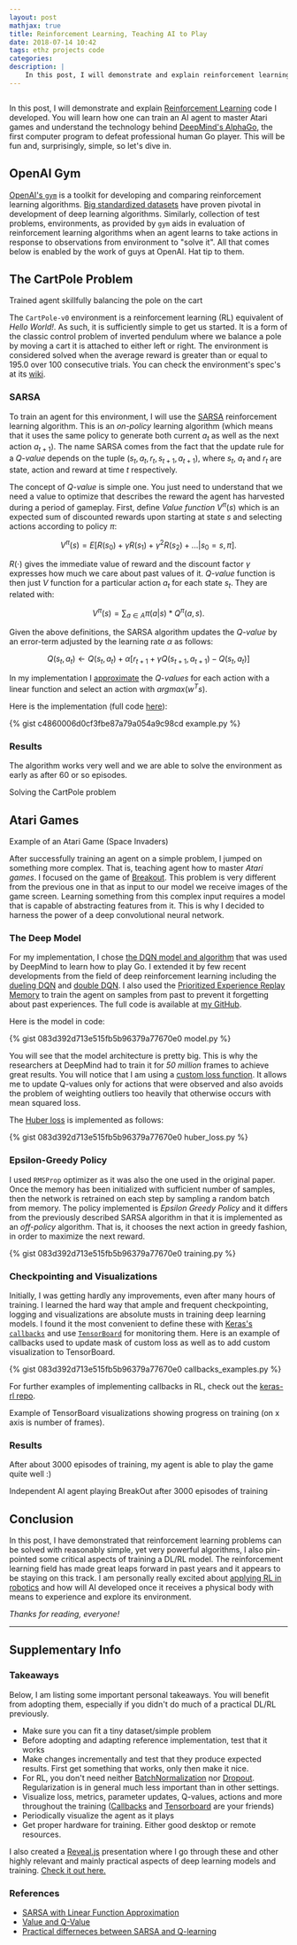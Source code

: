 ```yaml
---
layout: post
mathjax: true
title: Reinforcement Learning, Teaching AI to Play
date: 2018-07-14 10:42
tags: ethz projects code
categories: 
description: |
    In this post, I will demonstrate and explain reinforcement learning code I developed. You will learn how one can train an AI agent to master Atari games and understand the technology behind DeepMind's AlphaGo, the first computer program to defeat professional human Go player.
---
```


<div class="img_row" style="width: 90%;">
  <img class="col three" src="/img/rl/breakout_head.jpg" alt="" title="Header" />
</div>

In this post, I will demonstrate and explain [Reinforcement Learning](https://en.wikipedia.org/wiki/Reinforcement_learning) code I developed. You will learn how one can train an AI agent to master Atari games and understand the technology behind [DeepMind's AlphaGo](https://deepmind.com/research/alphago/), the first computer program to defeat professional human Go player. This will be fun and, surprisingly, simple, so let's dive in.

## OpenAI Gym

[OpenAI's `gym`](https://github.com/openai/gym) is a toolkit for developing and comparing reinforcement learning algorithms. [Big standardized datasets](https://en.wikipedia.org/wiki/List_of_datasets_for_machine_learning_research) have proven pivotal in development of deep learning algorithms. Similarly, collection of test problems, environments, as provided by `gym` aids in evaluation of reinforcement learning algorithms when an agent learns to take actions in response to observations from environment to "solve it". All that comes below is enabled by the work of guys at OpenAI. Hat tip to them.

## The CartPole Problem

<div class="img_row" style = "width: 75%;">
  <img class="col three" src="{{ site.baseurl }}/img/rl/cartpole.gif" alt="" title="CartPole Agent"/>
</div>
<div class="col three caption">
Trained agent skillfully balancing the pole on the cart
</div>

The `CartPole-v0` environment is a reinforcement learning (RL) equivalent of *Hello World!*. As such, it is sufficiently simple to get us started. It is a form of the classic control problem of inverted pendulum where we balance a pole by moving a cart it is attached to either left or right. The environment is considered solved when the average reward is greater than or equal to 195.0 over 100 consecutive trials. You can check the environment's spec's at its [wiki](https://github.com/openai/gym/wiki/CartPole-v0).

### SARSA

To train an agent for this environment, I will use the [SARSA](https://en.wikipedia.org/wiki/State%E2%80%93action%E2%80%93reward%E2%80%93state%E2%80%93action) reinforcement learning algorithm. This is an *on-policy* learning algorithm (which means that it uses the same policy to generate both current $a_t$ as well as the next action $a_{t+1}$). The name SARSA comes from the fact that the update rule for a *Q-value* depends on the tuple $(s_t, a_t, r_t, s_{t+1}, a_{t+1})$, where $s_t$, $a_t$ and $r_t$ are state, action and reward at time $t$ respectively.

The concept of *Q-value* is simple one. You just need to understand that we need a value to optimize that describes the reward the agent has harvested during a period of gameplay. First, define *Value function* $V^{\pi}(s)$ which is an expected sum of discounted rewards upon starting at state $s$ and selecting actions according to policy $\pi$:

<!-- https://stats.stackexchange.com/questions/326788/when-to-choose-sarsa-vs-q-learning -->
<!-- https://datascience.stackexchange.com/questions/9832/what-is-the-q-function-and-what-is-the-v-function-in-reinforcement-learning/31791#31791 -->

$$
V^{\pi}(s) = E[R(s_0)+\gamma R(s_1)+\gamma^2 R(s_2) + ... | s_0=s,\pi].
$$

$R(\cdot)$ gives the immediate value of reward and the discount factor $\gamma$ expresses how much we care about past values of it. *Q-value* function is then just *V* function for a particular action $a_t$ for each state $s_t$. They are related with:

$$
V^\pi(s) = \sum_{a \in A} \pi (a|s)  * Q^\pi(a,s).
$$

Given the above definitions, the SARSA algorithm updates the *Q-value* by an error-term adjusted by the learning rate $\alpha$ as follows:

$$
Q(s_t,a_t)\leftarrow Q(s_t,a_t)+\alpha[r_{t+1}+\gamma Q(s_{t+1},a_{t+1})-Q(s_t,a_t)]
$$

In my implementation I [approximate](http://artint.info/2e/html/ArtInt2e.Ch12.S9.SS1.html) the *Q-values* for each action with a linear function and select an action with $argmax(w^Ts)$.

Here is the implementation (full code [here](https://gist.github.com/martinholub/c4860006d0cf3fbe87a79a054a9c98cd)):

{% gist c4860006d0cf3fbe87a79a054a9c98cd example.py %}

### Results

The algorithm works very well and we are able to solve the environment as early as after 60 or so episodes.

<div class="img_row" style = "width: 75%;">
  <img class="col three" src="{{ site.baseurl }}/img/rl/cartpole.png" alt="" title="Cartpole"/>
</div>
<div class="col three caption">
Solving the CartPole problem
</div>

## Atari Games

<div class="img_row" style = "width: 80%;">
  <img class="col three" src="{{ site.baseurl }}/img/rl/space_invaders.gif" alt="" title="SpaceInvaders"/>
</div>
<div class="col three caption">
Example of an Atari Game (Space Invaders)
</div>


After successfully training an agent on a simple problem, I jumped on something more complex. That is, teaching agent how to master *Atari games*. I focused on the game of [Breakout](https://gym.openai.com/envs/Breakout-v0/). This problem is very different from the previous one in that as input to our model we receive images of the game screen. Learning something from this complex input requires a model that is capable of abstracting features from it. This is why I decided to harness the power of a deep convolutional neural network.


### The Deep Model

For my implementation, I chose [the DQN model and algorithm](https://github.com/deepmind/dqn) that was used by DeepMind to learn how to play Go. I extended it by few recent developments from the field of deep reinforcement learning including the [dueling DQN](https://arxiv.org/pdf/1511.06581.pdf) and [double DQN](https://arxiv.org/pdf/1509.06461.pdf). I also used the [Prioritized Experience Replay Memory](https://github.com/rlcode/per) to train the agent on samples from past to prevent it forgetting about past experiences. The full code is available at [my GitHub](https://github.com/martinholub/demos-blogs-examples/tree/master/rl-gym/atari).

Here is the model in code:

{% gist 083d392d713e515fb5b96379a77670e0 model.py %}

You will see that the model architecture is pretty big. This is why the researchers at DeepMind had to train it for *50 million* frames to achieve great results. You will notice that I am using a [custom loss function](https://becominghuman.ai/beat-atari-with-deep-reinforcement-learning-part-2-dqn-improvements-d3563f665a2c). It allows me to update Q-values only for actions that were observed and also avoids the problem of weighting outliers too heavily that otherwise occurs with mean squared loss.

The [Huber loss](https://en.wikipedia.org/wiki/Huber_loss) is implemented as follows:

{% gist 083d392d713e515fb5b96379a77670e0 huber_loss.py %}

### Epsilon-Greedy Policy

I used `RMSProp` optimizer as it was also the one used in the original paper. Once the memory has been initialized with sufficient number of samples, then the network is retrained on each step by sampling a random batch from memory. The policy implemented is *Epsilon Greedy Policy* and it differs from the previously described SARSA algorithm in that it is implemented as an *off-policy* algorithm. That is, it chooses the next action in greedy fashion, in order to maximize the next reward.

{% gist 083d392d713e515fb5b96379a77670e0 training.py %}

### Checkpointing and Visualizations

Initially, I was getting hardly any improvements, even after many hours of training. I learned the hard way that ample and frequent checkpointing, logging and visualizations are absolute musts in training deep learning models. I found it the most convenient to define these with [Keras's `callbacks`](https://keras.io/callbacks/) and use [`TensorBoard`](https://www.tensorflow.org/guide/summaries_and_tensorboard) for monitoring them.  Here is an example of callbacks used to update mask of custom loss as well as to add custom visualization to TensorBoard.

{% gist 083d392d713e515fb5b96379a77670e0 callbacks_examples.py %}

For further examples of implementing callbacks in RL, check out the [keras-rl repo](https://github.com/keras-rl/keras-rl).


<div class="img_row">
  <img class="col three" src="{{ site.baseurl }}/img/rl/tensorboard.png" alt="" title="TensorBoard"/>
</div>
<div class="col three caption">
Example of TensorBoard visualizations showing progress on training (on x axis is number of frames).
</div>

### Results

After about 3000 episodes of training, my agent is able to play the game quite well :)

<div class="img_row" style = "width: 50%;">
  <img class="col three" src="{{ site.baseurl }}/img/rl/breakout.gif" alt="" title="BreakOut"/>
</div>
<div class="col three caption">
Independent AI agent playing BreakOut after 3000 episodes of training
</div>

## Conclusion

In this post, I have demonstrated that reinforcement learning problems can be solved with reasonably simple, yet very powerful algorithms, I also pin-pointed some critical aspects of training a DL/RL model. The reinforcement learning field has made great leaps forward in past years and it appears to be staying on this track. I am personally really excited about [applying RL in robotics](https://ai.googleblog.com/2018/06/scalable-deep-reinforcement-learning.html) and how will AI developed once it receives a physical body with means to experience and explore its environment.

*Thanks for reading, everyone!*

---

## Supplementary Info

### Takeaways

Below, I am listing some important personal takeaways. You will benefit from adopting them, especially if you didn't do much of a practical DL/RL previously.

* Make sure you can fit a tiny dataset/simple problem
* Before adopting and adapting reference implementation, test that it works
* Make changes incrementally and test that they produce expected results. First get something that works, only then make it nice.
* For RL, you don't need neither [BatchNormalization](https://keras.io/layers/normalization/) nor [Dropout](https://keras.io/layers/core/#dropout). Regularization is in general much less important than in other settings.
* Visualize loss, metrics, parameter updates, Q-values, actions and more throughout the training ([Callbacks]() and [Tensorboard]() are your friends)
* Periodically visualize the agent as it plays
* Get proper hardware for training. Either good desktop or remote resources.

I also created a [Reveal.js](https://github.com/hakimel/reveal.js) presentation where I go through these and other highly relevant and mainly practical aspects of deep learning models and training. <a href="{{ site.baseurl }}/data/dl-intro/index.html" target="_blank">Check it out here.</a>

### References

- [SARSA with Linear Function Approximation](http://artint.info/2e/html/ArtInt2e.Ch12.S9.SS1.html)
- [Value and Q-Value](https://datascience.stackexchange.com/questions/9832/what-is-the-q-function-and-what-is-the-v-function-in-reinforcement-learning/31791#31791)
- [Practical differneces between SARSA and Q-learning](https://stats.stackexchange.com/questions/326788/when-to-choose-sarsa-vs-q-learning)
